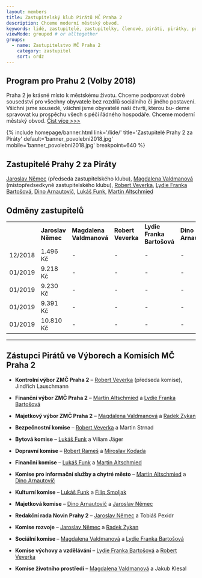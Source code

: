 ```yaml
--- 
layout: members
title: Zastupitelský klub Pirátů MČ Praha 2
description: Chceme moderní městský obvod.
keywords: lidé, zastupitelé, zastupitelky, členové, piráti, pirátky, příznivci
viewMode: grouped # or alltogether
groups:
  - name: Zastupitelstvo MČ Praha 2
    category: zastupitel
    sort: ordz
---
```


<h2>Program pro Prahu 2 (Volby 2018)</h2>

Praha 2 je krásné místo k městskému životu. Chceme podporovat dobré sousedství pro všechny obyvatele bez rozdílů sociálního či jiného postavení. Všichni jsme sousedé, všichni jsme obyvatelé naší čtvrti, kterou bu- deme spravovat ku prospěchu všech s péčí řádného hospodáře. Chceme moderní městský obvod. [Číst více >>>](https://praha2.pirati.cz/komunalni-volby/program/praha2018/2-program_praha2/)

{% include homepage/banner.html 
   link='/lide/'
   title='Zastupitelé Prahy 2 za Piráty'
   default='banner_povolebni2018.jpg'
   mobile='banner_povolebni2018.jpg'
   breakpoint=640
%}

<h2>Zastupitelé Prahy 2 za Piráty</h2>

[Jaroslav Němec](/lide/jaroslav-nemec/) (předseda zastupitelského klubu), [Magdalena Valdmanová](/lide/magdalena-valdmanova/) (místopředsedkyně zastupitelského klubu), [Robert Veverka](/lide/robert-veverka/), [Lydie Franka Bartošová](/lide/lydie-frank-bartosova/), [Dino Arnautovič](/lide/dino-arnautovic/), [Lukáš Funk](/lide/lukas-funk/), [Martin Altschmied](/lide/martin-altschmied/)

<h2>Odměny zastupitelů</h2>

<table><tr>
  <td> 
  </td><td><b>Jaroslav Němec</b>
  </td><td><b>Magdalena Valdmanová</b>
  </td><td><b>Robert Veverka</b>
  </td><td><b>Lydie Franka Bartošová</b>
  </td><td><b>Dino Arnautovič</b>
  </td><td><b>Lukáš Funk</b>
  </td><td><b>Martin Altschmied</b>
  </td></tr>
     <tr><td>12/2018</td><td>1.496 Kč</td><td> - </td><td> - </td><td> - </td><td> - </td><td> - </td><td> - </td>
</tr><tr><td>01/2019</td><td>9.218 Kč</td><td> - </td><td> - </td><td> - </td><td> - </td><td> - </td><td> - </td>
</tr><tr><td>01/2019</td><td>9.230 Kč</td><td> - </td><td> - </td><td> - </td><td> - </td><td> - </td><td> - </td>
</tr><tr><td>01/2019</td><td>9.391 Kč</td><td> - </td><td> - </td><td> - </td><td> - </td><td> - </td><td> - </td>
</tr><tr><td>01/2019</td><td>10.810 Kč</td><td> - </td><td> - </td><td> - </td><td> - </td><td> - </td><td> - </td>
</tr>
</table>

<hr />
<h2>Zástupci Pirátů ve Výborech a Komisích MČ Praha 2</h2>


- <b>Kontrolní výbor ZMČ Praha 2</b> – [Robert Veverka](/lide/robert-veverka/) (předseda komise), Jindřich Lauschmann
- <b>Finanční výbor ZMČ Praha 2</b> – [Martin Altschmied](/lide/martin-altschmied/) a [Lydie Franka Bartošová](/lide/lydie-frank-bartosova/)
- <b>Majetkový výbor ZMČ Praha 2</b> – [Magdalena Valdmanová](/lide/magdalena-valdmanova/) a [Radek Zykan](/lide/radek-zykan/)


- <b>Bezpečnostní komise</b> – [Robert Veverka](/lide/robert-veverka/) a Martin Strnad
- <b>Bytová komise</b> – [Lukáš Funk](/lide/lukas-funk/) a Viliam Jäger
- <b>Dopravní komise</b> – [Robert Rameš](/lide/robert-rames/) a [Miroslav Kodada](/lide/miroslav-kodada/)
- <b>Finanční komise</b> – [Lukáš Funk](/lide/lukas-funk/) a [Martin Altschmied](/lide/martin-altschmied/)
- <b>Komise pro informační služby a chytré město</b> – [Martin Altschmied](/lide/martin-altschmied/) a [Dino Arnautovič](/lide/dino-arnautovic/)
- <b>Kulturní komise</b> – [Lukáš Funk](/lide/lukas-funk/) a [Filip Smoljak](/lide/filip-smoljak/)
- <b>Majetková komise</b> – [Dino Arnautovič](/lide/dino-arnautovic/) a [Jaroslav Němec](/lide/jaroslav-nemec/)
- <b>Redakční rada Novin Prahy 2</b> – [Jaroslav Němec](/lide/jaroslav-nemec/) a Tobiáš Pexidr 
- <b>Komise rozvoje</b> – [Jaroslav Němec](/lide/jaroslav-nemec/) a [Radek Zykan](/lide/radek-zykan/)
- <b>Sociální komise </b> – [Magdalena Valdmanová](/lide/magdalena-valdmanova/) a [Lydie Franka Bartošová](/lide/lydie-frank-bartosova/)
- <b>Komise výchovy a vzdělávání</b> – [Lydie Franka Bartošová](/lide/lydie-frank-bartosova/) a [Robert Veverka](/lide/robert-veverka/)
- <b>Komise životního prostředí</b> – [Magdalena Valdmanová](/lide/magdalena-valdmanova/) a Jakub Klesal

